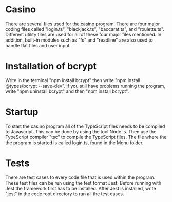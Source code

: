 # Casino
There are several files used for the casino program. There are four major 
coding files called "login.ts", "blackjack.ts", "baccarat.ts", and "roulette.ts".
Different utility files are used for all of these four major files mentioned. 
In addition, built-in modules such as "fs" and "readline" are also used to 
handle flat files and user input. 

# Installation of bcrypt
Write in the terminal "npm install bcrypt" then write 
"npm install @types/bcrypt --save-dev". If you still have problems running the program, write "npm  uninstall bcrypt" and then "npm install bcrypt".

# Startup
To start the casino program all of the TypeScript files needs to be compiled
to Javascript. This can be done by using the tool Node.js. Then use the
TypeScript compiler "tsc" to compile the TypeScript files. 
The file where the the program is started is called login.ts, found in the Menu folder.

# Tests
There are test cases to every code file that is used within the program. These
test files can be run using the test format Jest. Before running with Jest
the framework first has to be installed. After Jest is installed, write "jest" 
in the code root directory to run all the test cases. 
